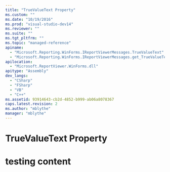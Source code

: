 ```yaml
---
title: "TrueValueText Property"
ms.custom: ""
ms.date: "10/19/2016"
ms.prod: "visual-studio-dev14"
ms.reviewer: ""
ms.suite: ""
ms.tgt_pltfrm: ""
ms.topic: "managed-reference"
apiname: 
  - "Microsoft.Reporting.WinForms.IReportViewerMessages.TrueValueText"
  - "Microsoft.Reporting.WinForms.IReportViewerMessages.get_TrueValueText"
apilocation: 
  - "Microsoft.ReportViewer.WinForms.dll"
apitype: "Assembly"
dev_langs: 
  - "CSharp"
  - "FSharp"
  - "VB"
  - "C++"
ms.assetid: 93914643-cb2d-4852-b999-ab06a8078367
caps.latest.revision: 2
ms.author: "mblythe"
manager: "mblythe"
---
```

# TrueValueText Property
# testing content